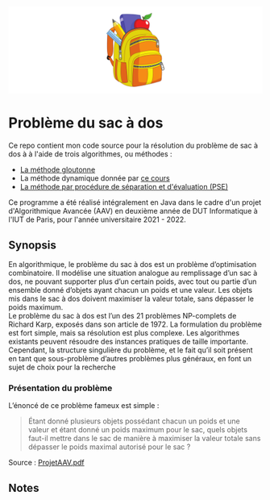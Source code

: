 ![sac-a-dos](./docs/logo.png)

# Problème du sac à dos

Ce repo contient mon code source pour la résolution du problème de sac à dos à à l'aide 
de trois algorithmes, ou méthodes :

* [La méthode gloutonne](https://fr.wikipedia.org/wiki/Algorithme_glouton)
* La méthode dynamique donnée par [ce cours](http://user.oc-static.com/pdf/95368-introduction-a-la-programmation-dynamique.pdf)
* [La méthode par procédure de séparation et d'évaluation (PSE)](https://fr.wikipedia.org/wiki/S%C3%A9paration_et_%C3%A9valuation)

Ce programme a été réalisé intégralement en Java dans le cadre d'un projet d'Algorithmique 
Avancée (AAV) en deuxième année de DUT Informatique à l'IUT de Paris, pour l'année 
universitaire 2021 - 2022.

## Synopsis

En algorithmique, le problème du sac à dos est un problème d’optimisation combinatoire. Il modélise une
situation analogue au remplissage d’un sac à dos, ne pouvant supporter plus d’un certain poids, avec tout ou
partie d’un ensemble donné d’objets ayant chacun un poids et une valeur. Les objets mis dans le sac à dos
doivent maximiser la valeur totale, sans dépasser le poids maximum.  
Le problème du sac à dos est l’un des 21 problèmes NP-complets de Richard Karp, exposés dans son article
de 1972. La formulation du problème est fort simple, mais sa résolution est plus complexe. Les algorithmes
existants peuvent résoudre des instances pratiques de taille importante. Cependant, la structure singulière du
problème, et le fait qu’il soit présent en tant que sous-problème d’autres problèmes plus généraux, en font un
sujet de choix pour la recherche

### Présentation du problème

L’énoncé de ce problème fameux est simple :
> Étant donné plusieurs objets possédant chacun un poids et une valeur et étant donné un poids
maximum pour le sac, quels objets faut-il mettre dans le sac de manière à maximiser la valeur totale
sans dépasser le poids maximal autorisé pour le sac ?

Source : [ProjetAAV.pdf](./ProjetAAV.pdf)

## Notes